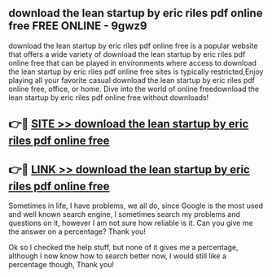 ## download the lean startup by eric riles pdf online free FREE ONLINE - 9gwz9

download the lean startup by eric riles pdf online free is a popular website that offers a wide variety of download the lean startup by eric riles pdf online free that can be played in environments where access to download the lean startup by eric riles pdf online free sites is typically restricted,Enjoy playing all your favorite casual download the lean startup by eric riles pdf online free, office, or home. Dive into the world of online freedownload the lean startup by eric riles pdf online free without downloads!

## 👉🔴 [SITE >> download the lean startup by eric riles pdf online free](http://news.freeplayer.one?title=download_the_lean_startup_by_eric_riles_pdf_online_free&ref=FRRE)

## 👉🔴 [LINK >> download the lean startup by eric riles pdf online free](http://news.freeplayer.one?title=download_the_lean_startup_by_eric_riles_pdf_online_free&ref=FREE)

Sometimes in life, I have problems, we all do, since Google is the most used and well known search engine, I sometimes search my problems and questions on it, however I am not sure how reliable is it. Can you give me the answer on a percentage? Thank you!

Ok so I checked the help stuff, but none of it gives me a percentage, although I now know how to search better now, I would still like a percentage though, Thank you!